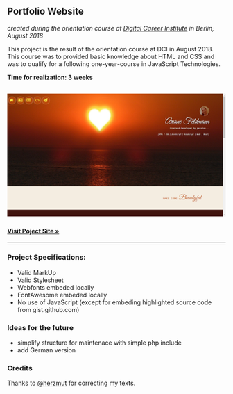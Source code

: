 ## Portfolio Website
*created during the orientation course at [Digital Career Institute](https://digitalcareerinstitute.org/) in Berlin, August 2018*

This project is the result of the orientation course at DCI in August 2018. This course was to provided basic knowledge about HTML and CSS and was to qualify for a following one-year-course in JavaScript Technologies.

**Time for realization: 3 weeks**

![My image](https://raw.githubusercontent.com/FeliOdras/DCI-Mat15-orientation-course/master/Screenshot.png)
---
#### **[Visit Poject Site &raquo;](http://me.odras.de/)**
---

### Project Specifications:
- Valid MarkUp
- Valid Stylesheet
- Webfonts embeded locally
- FontAwesome embeded locally
- No use of JavaScript (except for embeding highlighted source code from gist.github.com)

### Ideas for the future
- simplify structure for maintenace with simple php include
- add German version

### Credits
Thanks to [@herzmut](https://github.com/herzmut) for correcting my texts. 
